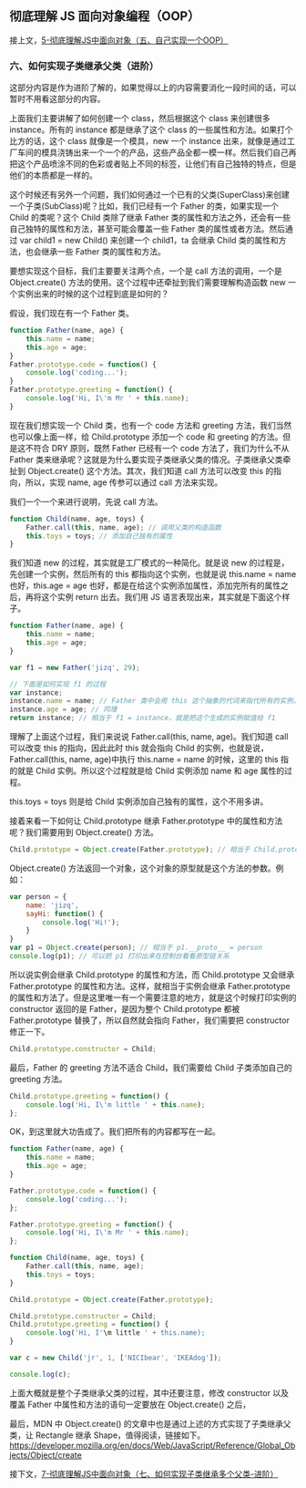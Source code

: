 ## 彻底理解 JS 面向对象编程（OOP）

接上文，[5-彻底理解JS中面向对象（五、自己实现一个OOP）]()

### 六、如何实现子类继承父类（进阶）

这部分内容是作为进阶了解的，如果觉得以上的内容需要消化一段时间的话，可以暂时不用看这部分的内容。

上面我们主要讲解了如何创建一个 class，然后根据这个 class 来创建很多 instance。所有的 instance 都是继承了这个 class 的一些属性和方法。如果打个比方的话，这个 class 就像是一个模具，new 一个 instance 出来，就像是通过工厂车间的模具浇铸出来一个一个的产品，这些产品全都一模一样。然后我们自己再把这个产品喷涂不同的色彩或者贴上不同的标签，让他们有自己独特的特点，但是他们的本质都是一样的。

这个时候还有另外一个问题，我们如何通过一个已有的父类(SuperClass)来创建一个子类(SubClass)呢？比如，我们已经有一个 Father 的类，如果实现一个 Child 的类呢？这个 Child 类除了继承 Father 类的属性和方法之外，还会有一些自己独特的属性和方法，甚至可能会覆盖一些 Father 类的属性或者方法。然后通过 var child1 = new Child() 来创建一个 child1，ta 会继承 Child 类的属性和方法，也会继承一些 Father 类的属性和方法。

要想实现这个目标，我们主要要关注两个点，一个是 call 方法的调用，一个是 Object.create() 方法的使用。这个过程中还牵扯到我们需要理解构造函数 new 一个实例出来的时候的这个过程到底是如何的？

假设，我们现在有一个 Father 类。

```javascript
function Father(name, age) {
    this.name = name;
    this.age = age;
}
Father.prototype.code = function() {
    console.log('coding...');
}
Father.prototype.greeting = function() {
    console.log('Hi, I\'m Mr ' + this.name);
}
```

现在我们想实现一个 Child 类，也有一个 code 方法和 greeting 方法，我们当然也可以像上面一样，给 Child.prototype 添加一个 code 和 greeting 的方法。但是这不符合 DRY 原则，既然 Father 已经有一个 code 方法了，我们为什么不从 Father 类来继承呢？这就是为什么要实现子类继承父类的情况。子类继承父类牵扯到 Object.create() 这个方法。其次，我们知道 call 方法可以改变 this 的指向，所以，实现 name, age 传参可以通过 call 方法来实现。

我们一个一个来进行说明，先说 call 方法。

```javascript
function Child(name, age, toys) {
    Father.call(this, name, age); // 调用父类的构造函数
    this.toys = toys; // 添加自己独有的属性
}
```

我们知道 new 的过程，其实就是工厂模式的一种简化。就是说 new 的过程是，先创建一个实例，然后所有的 this 都指向这个实例，也就是说 this.name = name 也好，this.age = age 也好，都是在给这个实例添加属性，添加完所有的属性之后，再将这个实例 return 出去。我们用 JS 语言表现出来，其实就是下面这个样子。

```javascript
function Father(name, age) {
    this.name = name;
    this.age = age;
}

var f1 = new Father('jizq', 29);

// 下面是如何实现 f1 的过程
var instance;
instance.name = name; // Father 类中会用 this 这个抽象的代词来指代所有的实例，当具体生成实例的时候，就会指向具体的实例。
instance.age = age; // 同理
return instance; // 相当于 f1 = instance，就是把这个生成的实例赋值给 f1
```

理解了上面这个过程，我们来说说 Father.call(this, name, age)。我们知道 call 可以改变 this 的指向，因此此时 this 就会指向 Child 的实例，也就是说，Father.call(this, name, age)中执行 this.name = name 的时候，这里的 this 指的就是 Child 实例。所以这个过程就是给 Child 实例添加 name 和 age 属性的过程。

this.toys = toys 则是给 Child 实例添加自己独有的属性，这个不用多讲。

接着来看一下如何让 Child.prototype 继承 Father.prototype 中的属性和方法呢？我们需要用到 Object.create() 方法。

```javascript
Child.prototype = Object.create(Father.prototype); // 相当于 Child.prototype.__proto__ = Father.prototype
```

Object.create() 方法返回一个对象，这个对象的原型就是这个方法的参数。例如：

```javascript
var person = {
    name: 'jizq',
    sayHi: function() {
        console.log('Hi!');        
    }
}
var p1 = Object.create(person); // 相当于 p1.__proto__ = person
console.log(p1); // 可以把 p1 打印出来在控制台看看原型链关系
```

所以说实例会继承 Child.prototype 的属性和方法，而 Child.prototype 又会继承 Father.prototype 的属性和方法。这样，就相当于实例会继承 Father.prototype 的属性和方法了。但是这里唯一有一个需要注意的地方，就是这个时候打印实例的 constructor 返回的是 Father，是因为整个 Child.prototype 都被 Father.prototype 替换了，所以自然就会指向 Father，我们需要把 constructor 修正一下。

```javascript
Child.prototype.constructor = Child;
```
最后，Father 的 greeting 方法不适合 Child，我们需要给 Child 子类添加自己的 greeting 方法。

```javascript
Child.prototype.greeting = function() {
    console.log('Hi, I\'m little ' + this.name);
};
```

OK，到这里就大功告成了。我们把所有的内容都写在一起。

```javascript
function Father(name, age) {
    this.name = name;
    this.age = age;
}

Father.prototype.code = function() {
    console.log('coding...');
};

Father.prototype.greeting = function() {
    console.log('Hi, I\'m Mr ' + this.name);
};

function Child(name, age, toys) {
    Father.call(this, name, age);
    this.toys = toys;
}

Child.prototype = Object.create(Father.prototype);

Child.prototype.constructor = Child;
Child.prototype.greeting = function() {
    console.log('Hi, I'\m little ' + this.name);
}

var c = new Child('jr', 1, ['NICIbear', 'IKEAdog']);

console.log(c);
```
上面大概就是整个子类继承父类的过程，其中还要注意，修改 constructor 以及覆盖 Father 中属性和方法的语句一定要放在 Object.create() 之后，

最后，MDN 中 Object.create() 的文章中也是通过上述的方式实现了子类继承父类，让 Rectangle 继承 Shape，值得阅读，链接如下。
https://developer.mozilla.org/en/docs/Web/JavaScript/Reference/Global_Objects/Object/create

接下文，[7-彻底理解JS中面向对象（七、如何实现子类继承多个父类-进阶）](https://github.com/oakland/Native-JS-Practice/blob/master/11-learnOOPfromCircles.js/7-%E5%BD%BB%E5%BA%95%E7%90%86%E8%A7%A3JS%E4%B8%AD%E9%9D%A2%E5%90%91%E5%AF%B9%E8%B1%A1%EF%BC%88%E4%B8%83%E3%80%81%E5%A6%82%E4%BD%95%E5%AE%9E%E7%8E%B0%E5%AD%90%E7%B1%BB%E7%BB%A7%E6%89%BF%E5%A4%9A%E4%B8%AA%E7%88%B6%E7%B1%BB-%E8%BF%9B%E9%98%B6%EF%BC%89.md)